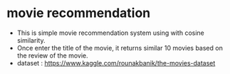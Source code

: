 # movie recommendation

- This is simple movie recommendation system using with cosine similarity.
- Once enter the title of the movie, it returns similar 10 movies based on the review of the movie.
- dataset : https://www.kaggle.com/rounakbanik/the-movies-dataset
